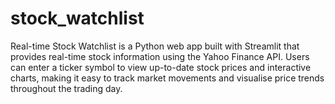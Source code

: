 # stock_watchlist
Real-time Stock Watchlist is a Python web app built with Streamlit that provides real-time stock information using the Yahoo Finance API. Users can enter a ticker symbol to view up-to-date stock prices and interactive charts, making it easy to track market movements and visualise price trends throughout the trading day.
